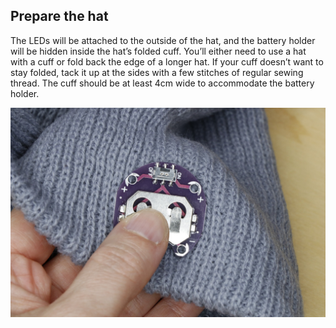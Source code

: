 ## Prepare the hat

The LEDs will be attached to the outside of the hat, and the battery holder will be hidden inside the hat’s folded cuff. You’ll either need to use a hat with a cuff or fold back the edge of a longer hat. If your cuff doesn’t want to stay folded, tack it up at the sides with a few stitches of regular sewing thread. The cuff should be at least 4cm wide to accommodate the battery holder.

![Preparing the hat](images/step3.JPG)